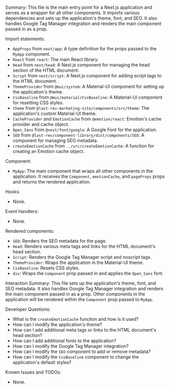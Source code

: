 Summary:
This file is the main entry point for a Next.js application and serves as a wrapper for all other components. It imports various dependencies and sets up the application's theme, font, and SEO. It also handles Google Tag Manager integration and renders the main component passed in as a prop.

Import statements:
- `AppProps` from `next/app`: A type definition for the props passed to the `MyApp` component.
- `React` from `react`: The main React library.
- `Head` from `next/head`: A Next.js component for managing the head section of the HTML document.
- `Script` from `next/script`: A Next.js component for adding script tags to the HTML document.
- `ThemeProvider` from `@mui/system`: A Material-UI component for setting up the application's theme.
- `CssBaseline` from `@mui/material/CssBaseline`: A Material-UI component for resetting CSS styles.
- `theme` from `@last-rev-marketing-site/components/src/theme`: The application's custom Material-UI theme.
- `CacheProvider` and `EmotionCache` from `@emotion/react`: Emotion's cache provider and cache object.
- `Open_Sans` from `@next/font/google`: A Google Font for the application.
- `SEO` from `@last-rev/component-library/dist/components/SEO`: A component for managing SEO metadata.
- `createEmotionCache` from `../src/createEmotionCache`: A function for creating an Emotion cache object.

Component:
- `MyApp`: The main component that wraps all other components in the application. It receives the `Component`, `emotionCache`, and `pageProps` props and returns the rendered application.

Hooks:
- None.

Event Handlers:
- None.

Rendered components:
- `SEO`: Renders the SEO metadata for the page.
- `Head`: Renders various meta tags and links for the HTML document's head section.
- `Script`: Renders the Google Tag Manager script and noscript tags.
- `ThemeProvider`: Wraps the application in the Material-UI theme.
- `CssBaseline`: Resets CSS styles.
- `div`: Wraps the `Component` prop passed in and applies the `Open_Sans` font.

Interaction Summary:
This file sets up the application's theme, font, and SEO metadata. It also handles Google Tag Manager integration and renders the main component passed in as a prop. Other components in the application will be rendered within the `Component` prop passed to `MyApp`.

Developer Questions:
- What is the `createEmotionCache` function and how is it used?
- How can I modify the application's theme?
- How can I add additional meta tags or links to the HTML document's head section?
- How can I add additional fonts to the application?
- How can I modify the Google Tag Manager integration?
- How can I modify the `SEO` component to add or remove metadata?
- How can I modify the `CssBaseline` component to change the application's default styles?

Known Issues and TODOs:
- None.